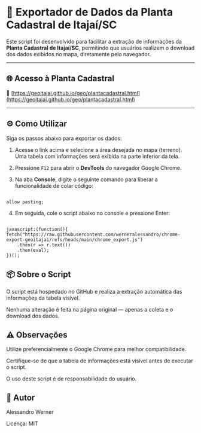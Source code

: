 # 📍 Exportador de Dados da Planta Cadastral de Itajaí/SC

 Este script foi desenvolvido para facilitar a extração de informações da **Planta Cadastral de Itajaí/SC**, permitindo que usuários realizem o download dos dados exibidos no mapa, diretamente pelo navegador.

---

## 🌐 Acesso à Planta Cadastral

  🔗 [https://geoitajai.github.io/geo/plantacadastral.html](https://geoitajai.github.io/geo/plantacadastral.html)

---

## ⚙️ Como Utilizar

 Siga os passos abaixo para exportar os dados:

  1. Acesse o link acima e selecione a área desejada no mapa (terreno). Uma tabela com informações será exibida na parte inferior da tela.
   
  2. Pressione `F12` para abrir o **DevTools** do navegador Google Chrome.

  3. Na aba **Console**, digite o seguinte comando para liberar a funcionalidade de colar código:

     ```javascript
    allow pasting;

  4. Em seguida, cole o script abaixo no console e pressione Enter:

     ```javascript
    javascript:(function(){
    fetch("https://raw.githubusercontent.com/werneralessandro/chrome-export-geoitajai/refs/heads/main/chrome_export.js")
        .then(r => r.text())
        .then(eval);
    })();

## 📦 Sobre o Script

 O script está hospedado no GitHub e realiza a extração automática das informações da tabela visível.
 
 Nenhuma alteração é feita na página original — apenas a coleta e o download dos dados.

## ⚠️ Observações

 Utilize preferencialmente o Google Chrome para melhor compatibilidade.

 Certifique-se de que a tabela de informações está visível antes de executar o script.

 O uso deste script é de responsabilidade do usuário.

## 👤 Autor

 Alessandro Werner
 
 Licença: MIT
